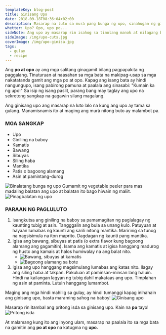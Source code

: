 ```yaml
---
templateKey: blog-post
title: Ginisang Upo
date: 2018-09-18T08:36:04+02:00
description: Masarap na luto sa murà pang bunga ng upo, sinahugan ng giniling na baboy.
whetter: Upo? Opo, upo po...
sideNote: Ang upo ay masarap rin isahog sa tinolang manok at nilagang baboy. Nagbibigay ito ng manamis-namis na lasa at maputing sabaw.
sideImage: /img/upo-cuts.jpg
coverImage: /img/upo-ginisa.jpg
tags:
  - gulay
  - recipe
---
```


Ang **po at opo** ay ang mga salitang ginagamit bilang pagpapakita ng paggalang. Tinuturuan at naasahan sa mga bata na makipag-usap sa mga nakatatanda gamit ang mga po at opo. Kapag ang isang bata ay hindi nangungupo, isang pabirong pamuna at paalala ang sinasabi: "Kumain ka ng upo!" Sa isip ng isang paslit, parang bang may taglay ang upo na sekretong sangkap na gagawin silang magalang.

Ang ginisang upo ang masarap na luto lalo na kung ang upo ay tama sa gulang. Manamisnamis ito at maging ang murà nitong buto ay malambot pa.

### MGA SANGKAP
* Upo
* Giniling na baboy
* Kamatis
* Bawang
* Sibuyas
* Siling haba
* Mantika
* Patis o bagoong alamang
* Asin at pamintang-durog

![Binalatang bunga ng upo](/img/upo-peeled.jpg)
Gumamit ng vegetable peeler para mas madaling balatan ang upo at balatan ito bago hiwain ng maliit.
![Pinagbalatan ng upo](/img/upo-peel.jpg)

### PARAAN NG PAGLULUTO
1. Isangkutsa ang giniling na baboy sa pamamagitan ng paglalagay ng kaunting tubig at asin. Tangggalin ang bula sa unang kulo. Patuyuan at hayaan lumabas ng kaunti ang sarili nitong mantika. Maririnig sa tunog na nagsisimula na iton maprito. Dagdagan ng kaunti pang mantika.
2. Igisa ang bawang, sibuyas at patis (o extra flavor kung bagoong alamang ang gagamitin). Isama ang kamatis at igisa hanggang madurog ng husto ang kamais at halos humiwalay na ang balat nito.
   * ![Bawang, sibuyas at kamatis](/img/bawang-sibuyas-kamatis.jpg)
   * ![Bagoong alamang sa bote](/img/alamang-bagoong-bote.jpg)
3. Igisa ang upo hanggang magsimulang lumabas ang katas nito. Ilagay ang siling haba at takpan. Pakuluan at paminsan-minsan lang haluin. Hindi na kailangan lagyan ng tubig dahil makataas ang upo. Timplahan ng asin at paminta. Lutuin hanggang lumambot.

Maging ang mga hindi mahilig sa gulay, ay hindi tumanggi kapag inihahain ang ginisang upo, basta maraming sahog na baboy!
![Ginisang upo](/img/upo-ginisa-closeup.jpg)

Masarap rin itambal ang pritong isda sa ginisang upo. Kain na **po** tayo!
![Pritong isda](/img/isda-prito.jpg)

At malamang kung ito ang inyong ulam, masarap na paalala ito sa mga bata na gamitin ang **po at opo** na katugma ng **upo.**
